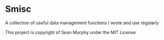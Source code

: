 # Smisc
A collection of useful data management functions I wrote and use regularly

This project is copyright of Sean Murphy under the MIT License
